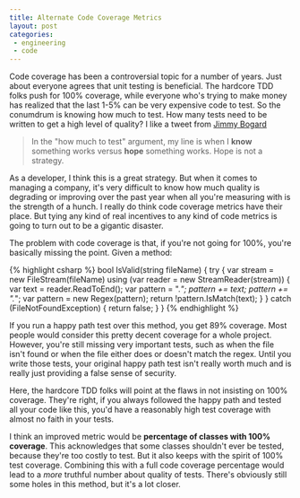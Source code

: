 ```yaml
---
title: Alternate Code Coverage Metrics
layout: post
categories:
 - engineering
 - code
---
```


Code coverage has been a controversial topic for a number of years. Just about everyone agrees that unit testing
is beneficial. The hardcore TDD folks push for 100% coverage, while everyone who's trying to make money has realized
that the last 1-5% can be very expensive code to test. So the conumdrum is knowing how much to test. How many tests
need to be written to get a high level of quality? I like a tweet from [Jimmy Bogard](https://twitter.com/#!/jbogard)

> In the "how much to test" argument, my line is when I **know** something works versus **hope** something works. 
> Hope is not a strategy.

As a developer, I think this is a great strategy. But when it comes to managing a company, it's very difficult to
know how much quality is degrading or improving over the past year when all you're measuring with is the strength of
a hunch. I really do think code coverage metrics have their place. But tying any kind of real incentives to any kind of code metrics is going to turn out to be a gigantic disaster.

The problem with code coverage is that, if you're not going for 100%, you're basically missing the point. Given a 
method:

{% highlight csharp %}
bool IsValid(string fileName)
{
  try
  {
    var stream = new FileStream(fileName)
    using (var reader = new StreamReader(stream))
    {
      var text = reader.ReadToEnd();
      var pattern = "<name>.*";
      pattern += text;
      pattern += ".*</name>";
      var pattern = new Regex(pattern);
      return !pattern.IsMatch(text);
    }
  }
  catch (FileNotFoundException)
  {
    return false;
  }
}
{% endhighlight %}

If you run a happy path test over this method, you get 89% coverage. Most people would consider this pretty decent
coverage for a whole project. However, you're still missing very important tests, such as when the file isn't found
or when the file either does or doesn't match the regex. Until you write those tests, your original happy path test
isn't really worth much and is really just providing a false sense of security.

Here, the hardcore TDD folks will point at the flaws in not insisting on 100% coverage. They're right, if you 
always followed the happy path and tested all your code like this, you'd have a reasonably high test coverage
with almost no faith in your tests.

I think an improved metric would be **percentage of classes with 100% coverage**. This acknowledges that some classes
shouldn't ever be tested, because they're too costly to test. But it also keeps with the spirit of 100% test
coverage. Combining this with a full code coverage percentage would lead to a *more* truthful number about quality
of tests. There's obviously still some holes in this method, but it's a lot closer.

